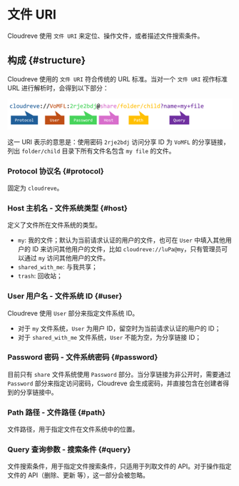 # 文件 URI

Cloudreve 使用 `文件 URI` 来定位、操作文件，或者描述文件搜索条件。

## 构成 {#structure}

Cloudreve 使用的 `文件 URI` 符合传统的 URL 标准。当对一个 `文件 URI` 视作标准 URL 进行解析时，会得到以下部分：

![file-uri](./images/file-uri.png)

这一 URI 表示的意思是：使用密码 `2rje2bdj` 访问分享 ID 为 `VoMFL` 的分享链接，列出 `folder/child` 目录下所有文件名包含 `my file` 的文件。

### Protocol 协议名 {#protocol}

固定为 `cloudreve`。

### Host 主机名 - 文件系统类型 {#host}

定义了文件所在文件系统的类型。

- `my`: 我的文件；默认为当前请求认证的用户的文件，也可在 `User` 中填入其他用户的 ID 来访问其他用户的文件，比如 `cloudreve://luPa@my`，只有管理员可以通过 `my` 访问其他用户的文件。
- `shared_with_me`: 与我共享；
- `trash`: 回收站；

### User 用户名 - 文件系统 ID {#user}

Cloudreve 使用 `User` 部分来指定文件系统 ID。

- 对于 `my` 文件系统，`User` 为用户 ID，留空时为当前请求认证的用户的 ID；
- 对于 `shared_with_me` 文件系统，`User` 不能为空，为分享链接 ID；

### Password 密码 - 文件系统密码 {#password}

目前只有 `share` 文件系统使用 `Password` 部分。当分享链接为非公开时，需要通过 `Password` 部分来指定访问密码，Cloudreve 会生成密码，并直接包含在创建者得到的分享链接中。

### Path 路径 - 文件路径 {#path}

文件路径，用于指定文件在文件系统中的位置。

### Query 查询参数 - 搜索条件 {#query}

文件搜索条件，用于指定文件搜索条件，只适用于列取文件的 API。对于操作指定文件的 API（删除、更新 等），这一部分会被忽略。
